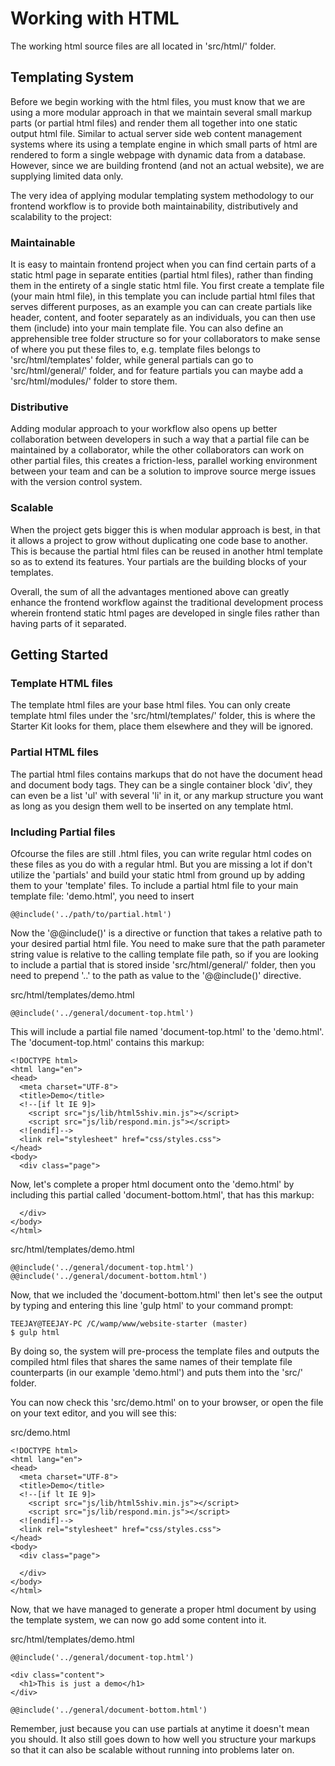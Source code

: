 # Working with HTML

The working html source files are all located in 'src/html/' folder.

## Templating System

Before we begin working with the html files, you must know that we are using a more modular approach in that we maintain several small markup parts (or partial html files) and render them all together into one static output html file. Similar to actual server side web content management systems where its using a template engine in which small parts of html are rendered to form a single webpage with dynamic data from a database. However, since we are building frontend (and not an actual website), we are supplying limited data only.

The very idea of applying modular templating system methodology to our frontend workflow is to provide both maintainability, distributively and scalability to the project:

### Maintainable

It is easy to maintain frontend project when you can find certain parts of a static html page in separate entities (partial html files), rather than finding them in the entirety of a single static html file. You first create a template file (your main html file), in this template you can include partial html files that serves different purposes, as an example you can can create partials like header, content, and footer separately as an individuals, you can then use them (include) into your main template file. You can also define an apprehensible tree folder structure so for your collaborators to make sense of where you put these files to, e.g. template files belongs to 'src/html/templates' folder, while general partials can go to 'src/html/general/' folder, and for feature partials you can maybe add a 'src/html/modules/' folder to store them.

### Distributive

Adding modular approach to your workflow also opens up better collaboration between developers in such a way that a partial file can be maintained by a collaborator, while the other collaborators can work on other partial files, this creates a friction-less, parallel working environment between your team and can be a solution to improve source merge issues with the version control system.

### Scalable

When the project gets bigger this is when modular approach is best, in that it allows a project to grow without duplicating one code base to another. This is because the partial html files can be reused in another html template so as to extend its features. Your partials are the building blocks of your templates.

Overall, the sum of all the advantages mentioned above can greatly enhance the frontend workflow against the traditional development process wherein frontend static html pages are developed in single files rather than having parts of it separated.


## Getting Started

### Template HTML files

The template html files are your base html files. You can only create template html files under the 'src/html/templates/' folder, this is where the Starter Kit looks for them, place them elsewhere and they will be ignored.

### Partial HTML files

The partial html files contains markups that do not have the document head and document body tags. They can be a single container block 'div', they can even be a list 'ul' with several 'li' in it, or any markup structure you want as long as you design them well to be inserted on any template html.

### Including Partial files
Ofcourse the files are still .html files, you can write regular html codes on these files as you do with a regular html. But you are missing a lot if don't utilize the 'partials' and build your static html from ground up by adding them to your 'template' files. To include a partial html file to your main template file: 'demo.html', you need to insert
~~~
@@include('../path/to/partial.html')
~~~
Now the '@@include()' is a directive or function that takes a relative path to your desired partial html file. You need to make sure that the path parameter string value is relative to the calling template file path, so if you are looking to include a partial that is stored inside 'src/html/general/' folder, then you need to prepend '..' to the path as value to the '@@include()' directive.

src/html/templates/demo.html
~~~
@@include('../general/document-top.html')
~~~

This will include a partial file named 'document-top.html' to the 'demo.html'. The 'document-top.html' contains this markup:
~~~
<!DOCTYPE html>
<html lang="en">
<head>
  <meta charset="UTF-8">
  <title>Demo</title>
  <!--[if lt IE 9]>
    <script src="js/lib/html5shiv.min.js"></script>
    <script src="js/lib/respond.min.js"></script>
  <![endif]-->
  <link rel="stylesheet" href="css/styles.css">
</head>
<body>
  <div class="page">

~~~

Now, let's complete a proper html document onto the 'demo.html' by including this partial called 'document-bottom.html', that has this markup:
~~~
  </div>
</body>
</html>
~~~

src/html/templates/demo.html
~~~
@@include('../general/document-top.html')
@@include('../general/document-bottom.html')
~~~

Now, that we included the 'document-bottom.html' then let's see the output by typing and entering this line 'gulp html' to your command prompt:
~~~
TEEJAY@TEEJAY-PC /C/wamp/www/website-starter (master)
$ gulp html
~~~

By doing so, the system will pre-process the template files and outputs the compiled html files that shares the same names of their template file counterparts (in our example 'demo.html') and puts them into the 'src/' folder.

You can now check this 'src/demo.html' on to your browser, or open the file on your text editor, and you will see this:

src/demo.html
~~~
<!DOCTYPE html>
<html lang="en">
<head>
  <meta charset="UTF-8">
  <title>Demo</title>
  <!--[if lt IE 9]>
    <script src="js/lib/html5shiv.min.js"></script>
    <script src="js/lib/respond.min.js"></script>
  <![endif]-->
  <link rel="stylesheet" href="css/styles.css">
</head>
<body>
  <div class="page">

  </div>
</body>
</html>
~~~

Now, that we have managed to generate a proper html document by using the template system, we can now go add some content into it.

src/html/templates/demo.html
~~~
@@include('../general/document-top.html')

<div class="content">
  <h1>This is just a demo</h1>
</div>

@@include('../general/document-bottom.html')
~~~

Remember, just because you can use partials at anytime it doesn't mean you should. It also still goes down to how well you structure your markups so that it can also be scalable without running into problems later on.
